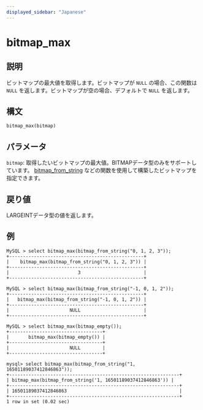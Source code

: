 ```yaml
---
displayed_sidebar: "Japanese"
---
```


# bitmap_max

## 説明

ビットマップの最大値を取得します。ビットマップが `NULL` の場合、この関数は `NULL` を返します。ビットマップが空の場合、デフォルトで `NULL` を返します。

## 構文

```Haskell
bitmap_max(bitmap)
```

## パラメータ

`bitmap`: 取得したいビットマップの最大値。BITMAPデータ型のみをサポートしています。 [bitmap_from_string](bitmap_from_string.md) などの関数を使用して構築したビットマップを指定できます。

## 戻り値

LARGEINTデータ型の値を返します。

## 例

```Plain
MySQL > select bitmap_max(bitmap_from_string("0, 1, 2, 3"));
+-------------------------------------------------+
|    bitmap_max(bitmap_from_string("0, 1, 2, 3")) |
+-------------------------------------------------+
|                         3                       |
+-------------------------------------------------+

MySQL > select bitmap_max(bitmap_from_string("-1, 0, 1, 2"));
+-------------------------------------------------+
|   bitmap_max(bitmap_from_string("-1, 0, 1, 2")) |
+-------------------------------------------------+
|                      NULL                       |
+-------------------------------------------------+

MySQL > select bitmap_max(bitmap_empty());
+----------------------------------+
|       bitmap_max(bitmap_empty()) |
+----------------------------------+
|                      NULL        |
+----------------------------------+

mysql> select bitmap_max(bitmap_from_string("1, 16501189037412846863"));
+--------------------------------------------------------------+
| bitmap_max(bitmap_from_string('1, 16501189037412846863')) |
+--------------------------------------------------------------+
| 16501189037412846863                                         |
+--------------------------------------------------------------+
1 row in set (0.02 sec)
```